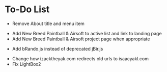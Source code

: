 # To-Do List

- Remove About title and menu item

* Add New Breed Paintball & Airsoft to active list and link to landing page
* Add New Breed Paintball & Airsoft project page when appropriate

- Add bRando.js instead of deprecated jBir.js

* Change how izacktheyak.com redirects old urls to isaacyakl.com
* Fix LightBox2
